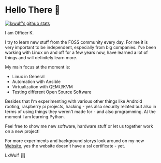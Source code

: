 # Hello There 👋

[![lxwulf's github stats](https://github-readme-stats.vercel.app/api?username=lxwulf&show_icons=true&theme=synthwave)](https://github.com/lxwulf/)

I am Officer K.

I try to learn new stuff from the FOSS community every day. For me it is very important to be independent, especially from big companies.
I've been working with Linux on and off for a few years now, have learned a lot of things and will definitely learn more.

My main focus at the moment is:

- Linux in General
- Automation with Ansible
- Virtualization with QEMU/KVM
- Testing different Open Source Software

Besides that I'm experimenting with various other things like Android rooting, raspberry pi projects, hacking - yes also security related but also in terms of using things they weren't made for - and also programming. At the moment I am learning Python.

Feel free to show me new software, hardware stuff or let us together work on a new project!

For more experiments and background storys look around on my new [Website](http://cloudwulf.cf), yes the website doesn't have a ssl certificate - yet.

LxWulf 🐧🐺
